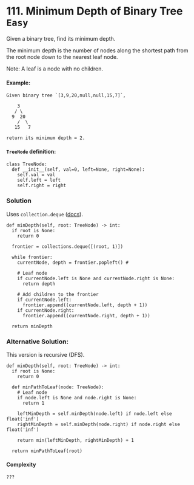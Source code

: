 # 111. Minimum Depth of Binary Tree `Easy`

Given a binary tree, find its minimum depth.

The minimum depth is the number of nodes along the shortest path from the root node down to the nearest leaf node.

Note: A leaf is a node with no children.

#### Example:
```
Given binary tree `[3,9,20,null,null,15,7]`,

    3
   / \
  9  20
    /  \
   15   7

return its minimum depth = 2.
```

#### `TreeNode` definition:
```
class TreeNode:
  def __init__(self, val=0, left=None, right=None):
    self.val = val
    self.left = left
    self.right = right
```

### Solution

Uses `collection.deque` ([docs](https://docs.python.org/3/library/collections.html#collections.deque)).

``` python3
def minDepth(self, root: TreeNode) -> int:
  if root is None:
    return 0

  frontier = collections.deque([(root, 1)])

  while frontier:
    currentNode, depth = frontier.popleft() # 

    # Leaf node
    if currentNode.left is None and currentNode.right is None:
      return depth

    # Add children to the frontier
    if currentNode.left:
      frontier.append((currentNode.left, depth + 1))
    if currentNode.right:
      frontier.append((currentNode.right, depth + 1))

  return minDepth
```

### Alternative Solution:

This version is recursive (DFS).

```python3
def minDepth(self, root: TreeNode) -> int:
  if root is None:
    return 0

  def minPathToLeaf(node: TreeNode):
    # Leaf node
    if node.left is None and node.right is None:
      return 1

    leftMinDepth = self.minDepth(node.left) if node.left else float('inf')
    rightMinDepth = self.minDepth(node.right) if node.right else float('inf')

    return min(leftMinDepth, rightMinDepth) + 1

  return minPathToLeaf(root)
```

#### Complexity

```
???
```

